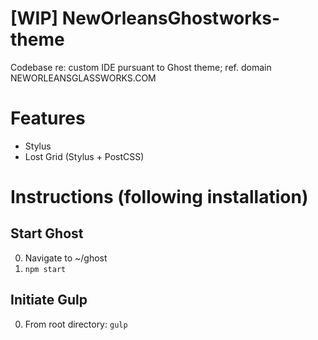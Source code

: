 # [WIP] NewOrleansGhostworks-theme

Codebase re: custom IDE pursuant to Ghost theme; ref. domain NEWORLEANSGLASSWORKS.COM 

# Features

+ Stylus
+ Lost Grid (Stylus + PostCSS)

# Instructions (following installation)

## Start Ghost

0. Navigate to ~/ghost
0. ``npm start``

## Initiate Gulp

0. From root directory: ``gulp``